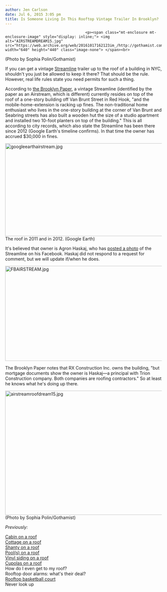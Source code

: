 ```yaml
---
author: Jen Carlson
date: Jul 6, 2015 3:05 pm
title: Is Someone Living In This Rooftop Vintage Trailer In Brooklyn?
---
```


	
										<p><span class="mt-enclosure mt-enclosure-image" style="display: inline;"> <img alt="AIRSTREAMDREAM15.jpg" src="https://web.archive.org/web/20161017162123im_/http://gothamist.com/attachments/arts_jen/AIRSTREAMDREAM15.jpg" width="640" height="440" class="image-none"> </span><br>
<span class="photo_caption">(Photo by Sophia Polin/Gothamist)</span></p>

<p>If you can get a vintage <a href="https://web.archive.org/web/20161017162123/http://www.airforums.com/forums/f349/1967-streamline-64275.html">Streamline</a> trailer up to the roof of a building in NYC, shouldn&apos;t you just be allowed to keep it there? That should be the rule. However, real life rules state you need permits for such a thing. </p>

<p>According to <a href="https://web.archive.org/web/20161017162123/http://www.brooklynpaper.com/stories/38/28/dtg-red-hook-airstream-on-roof-2015-07-03-bk.html">the Brooklyn Paper</a>, a vintage Streamline (identified by the paper as an Airstream, which is different) currently resides on top of the roof of a one-story building off Van Brunt Street in Red Hook, &quot;and the mobile-home-extension is racking up fines. The non-traditional home enthusiast who lives in the one-story building at the corner of Van Brunt and Seabring streets has also built a wooden hut the size of a studio apartment and installed two 10-foot planters on top of the building.&quot; This is all according to city records, which also state the Streamline has been there since 2012 (Google Earth&apos;s timeline confirms). In that time the owner has accrued $30,000 in fines.</p>

<p><span class="mt-enclosure mt-enclosure-image" style="display: inline;"> <img alt="googleearthairstream.jpg" src="https://web.archive.org/web/20161017162123im_/http://gothamist.com/attachments/arts_jen/googleearthairstream.jpg" width="640" height="299" class="image-none"> </span><br>
<span class="photo_caption">The roof in 2011 and in 2012. (Google Earth)</span></p>

<p>It&apos;s believed that owner is Agron Haskaj, who has <a href="https://web.archive.org/web/20161017162123/https://www.facebook.com/photo.php?fbid=10203002379371116&amp;set=pb.1553478946.-2207520000.1436208612.&amp;type=3&amp;theater">posted a photo</a> of the Streamline on his Facebook. Haskaj did not respond to a request for comment, but we will update if/when he does.</p>

<p><span class="mt-enclosure mt-enclosure-image" style="display: inline;"> <img alt="FBAIRSTREAM.jpg" src="https://web.archive.org/web/20161017162123im_/http://gothamist.com/attachments/arts_jen/FBAIRSTREAM.jpg" width="640" height="306" class="image-none"> </span></p>

<p>The Brooklyn Paper notes that RX Construction Inc. owns the building, &quot;but mortgage documents show the owner is Haskaj&#x2014;a principal with Trion Construction company. Both companies are roofing contractors.&quot; So at least he knows what he&apos;s doing up there.</p>

<p><span class="mt-enclosure mt-enclosure-image" style="display: inline;"> <img alt="airstreamroofdream15.jpg" src="https://web.archive.org/web/20161017162123im_/http://gothamist.com/attachments/arts_jen/airstreamroofdream15.jpg" width="640" height="400" class="image-none"> </span><br>
<span class="photo_caption">(Photo by Sophia Polin/Gothamist)</span></p>

<p><em>Previously: </em></p>

<p><a href="https://web.archive.org/web/20161017162123/http://gothamist.com/2015/06/17/nyc_roof_cabin_with_yard.php">Cabin on a roof</a><br>
<a href="https://web.archive.org/web/20161017162123/http://gothamist.com/2015/06/16/rooftop_cottage_envy.php">Cottage on a roof</a><br>
<a href="https://web.archive.org/web/20161017162123/http://gothamist.com/2015/07/01/upper_east_side_rooftop_shanty.php">Shanty on a roof</a><br>
<a href="https://web.archive.org/web/20161017162123/http://gothamist.com/2015/06/18/the_swimmer.php">Pool(s) on a roof</a><br>
<a href="https://web.archive.org/web/20161017162123/http://gothamist.com/2008/03/24/movin_on_up_1.php#photo-1">Vinyl siding on a roof</a><br>
<a href="https://web.archive.org/web/20161017162123/http://gothamist.com/2013/11/07/manhattans_most_beautiful_fixer-upp.php#photo-1">Cupolas on a roof</a><br>
How do I even get to my roof?<br>
Rooftop door alarms: what&apos;s their deal?<br>
<a href="https://web.archive.org/web/20161017162123/http://gothamist.com/2015/04/03/private_nyc_bball_court_think_piece.php">Rooftop basketball court</a><br>
Never look up</p>					
										
									
				